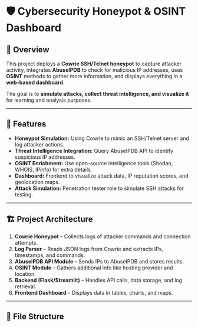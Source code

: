 # 🛡 Cybersecurity Honeypot & OSINT Dashboard

## 📌 Overview
This project deploys a **Cowrie SSH/Telnet honeypot** to capture attacker activity, integrates **AbuseIPDB** to check for malicious IP addresses, uses **OSINT** methods to gather more information, and displays everything in a **web-based dashboard**.

The goal is to **simulate attacks, collect threat intelligence, and visualize it** for learning and analysis purposes.

---

## 🚀 Features
- **Honeypot Simulation:** Using Cowrie to mimic an SSH/Telnet server and log attacker actions.
- **Threat Intelligence Integration:** Query AbuseIPDB API to identify suspicious IP addresses.
- **OSINT Enrichment:** Use open-source intelligence tools (Shodan, WHOIS, IPinfo) for extra details.
- **Dashboard:** Frontend to visualize attack data, IP reputation scores, and geolocation maps.
- **Attack Simulation:** Penetration tester role to simulate SSH attacks for testing.

---

## 🏗 Project Architecture
1. **Cowrie Honeypot** – Collects logs of attacker commands and connection attempts.
2. **Log Parser** – Reads JSON logs from Cowrie and extracts IPs, timestamps, and commands.
3. **AbuseIPDB API Module** – Sends IPs to AbuseIPDB and stores results.
4. **OSINT Module** – Gathers additional info like hosting provider and location.
5. **Backend (Flask/Streamlit)** – Handles API calls, data storage, and log retrieval.
6. **Frontend Dashboard** – Displays data in tables, charts, and maps.

---

## 📂 File Structure
